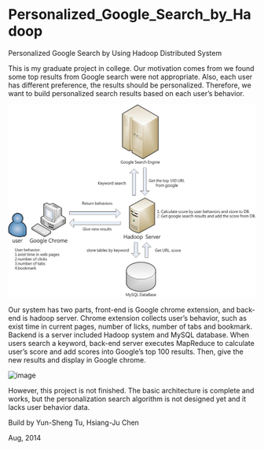 # Personalized_Google_Search_by_Hadoop
Personalized Google Search by Using Hadoop Distributed System

This is my graduate project in college. Our motivation comes from we found some top results from Google search were not appropriate. Also, each user has different preference, the results should be personalized. Therefore, we want to build personalized search results based on each user’s behavior. 

![image](https://github.com/ystu/Improve-Google-Ranking-by-Hadoop/blob/master/architecture.jpg)

Our system has two parts, front-end is Google chrome extension, and back-end is hadoop server. Chrome extension collects user’s behavior, such as exist time in current pages, number of licks, number of tabs and bookmark. Backend is a server included Hadoop system and MySQL database. When users search a keyword, back-end server executes MapReduce to calculate user’s score and add scores into Google’s top 100 results. Then, give the new results and display in Google chrome.

![image](https://github.com/ystu/Personalized_Google_Search_by_Hadoop/blob/master/demo.png)

However, this project is not finished. The basic architecture is complete and works, but the personalization search algorithm is not designed yet and it lacks user behavior data.



Build by Yun-Sheng Tu, Hsiang-Ju Chen

Aug, 2014

